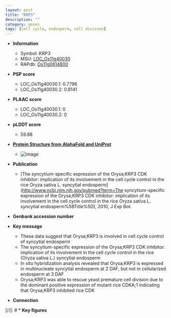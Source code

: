 ```yaml
---
layout: post
title: "KRP3"
description: ""
category: genes
tags: [cell cycle, endosperm, cell division]
---
```


* **Information**  
    + Symbol: KRP3  
    + MSU: [LOC_Os11g40030](http://rice.plantbiology.msu.edu/cgi-bin/ORF_infopage.cgi?orf=LOC_Os11g40030)  
    + RAPdb: [Os11g0614800](http://rapdb.dna.affrc.go.jp/viewer/gbrowse_details/irgsp1?name=Os11g0614800)  

* **PSP score**  
    + LOC_Os11g40030.1: 0.7796 
    + LOC_Os11g40030.2: 0.8141 

* **PLAAC score**  
    + LOC_Os11g40030.1: 0 
    + LOC_Os11g40030.2: 0 

* **pLDDT score**
    + 59.88

* **[Protein Structure from AlphaFold and UniProt](https://www.uniprot.org/uniprotkb/Q2R185/entry#structure)**
    + ![image](https://ricepsp.github.io/images/Q2/AF-Q2R185-F1.png)

* **Publication**  
    + [The syncytium-specific expression of the Orysa;KRP3 CDK inhibitor: implication of its involvement in the cell cycle control in the rice Oryza sativa L. syncytial endosperm](http://www.ncbi.nlm.nih.gov/pubmed?term=The syncytium-specific expression of the Orysa;KRP3 CDK inhibitor: implication of its involvement in the cell cycle control in the rice Oryza sativa L. syncytial endosperm%5BTitle%5D), 2010, J Exp Bot.

* **Genbank accession number**  

* **Key message**  
    + These data suggest that Orysa;KRP3 is involved in cell cycle control of syncytial endosperm
    + The syncytium-specific expression of the Orysa;KRP3 CDK inhibitor: implication of its involvement in the cell cycle control in the rice (Oryza sativa L.) syncytial endosperm
    + In situ hybridization analysis revealed that Orysa;KRP3 is expressed in multinucleate syncytial endosperm at 2 DAF, but not in cellularized endosperm at 3 DAF
    + Orysa;KRP3 was able to rescue yeast premature cell division due to the dominant positive expression of mutant rice CDKA;1 indicating that Orysa;KRP3 inhibited rice CDK

* **Connection**  

[//]: # * **Key figures**  


